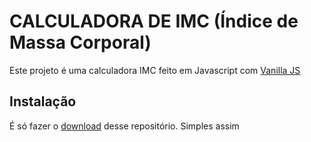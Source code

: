 # CALCULADORA DE IMC (Índice de Massa Corporal)

Este projeto é uma calculadora IMC feito em Javascript com [Vanilla JS](http://vanilla-js.com)

## Instalação

É só fazer o [download](https://github.com/felipemotabr/calculadora-imc/archive/master.zip) desse repositório. Simples assim
